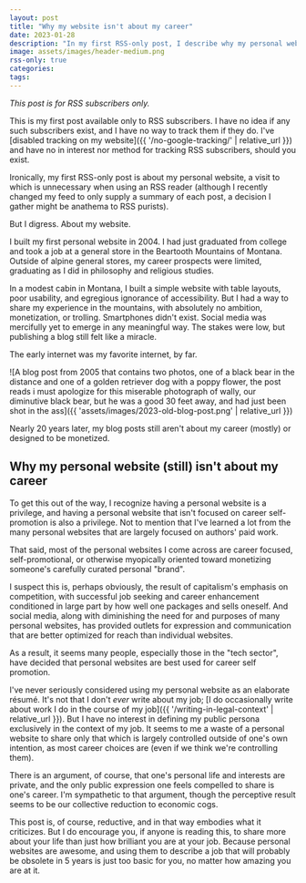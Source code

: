 ```yaml
---
layout: post
title: "Why my website isn't about my career"
date: 2023-01-28
description: "In my first RSS-only post, I describe why my personal website isn't focused on my career."
image: assets/images/header-medium.png
rss-only: true
categories:
tags:
---
```


_This post is for RSS subscribers only._

This is my first post available only to RSS subscribers. I have no idea if any such subscribers exist, and I have no way to track them if they do. I've [disabled tracking on my website]({{ '/no-google-tracking/' | relative_url }}) and have no in interest nor method for tracking RSS subscribers, should you exist.

Ironically, my first RSS-only post is about my personal website, a visit to which is unnecessary when using an RSS reader (although I recently changed my feed to only supply a summary of each post, a decision I gather might be anathema to RSS purists).

But I digress. About my website.

I built my first personal website in 2004. I had just graduated from college and took a job at a general store in the Beartooth Mountains of Montana. Outside of alpine general stores, my career prospects were limited, graduating as I did in philosophy and religious studies.

In a modest cabin in Montana, I built a simple website with table layouts, poor usability, and egregious ignorance of accessibility. But I had a way to share my experience in the mountains, with absolutely no ambition, monetization, or trolling. Smartphones didn't exist. Social media was mercifully yet to emerge in any meaningful way. The stakes were low, but publishing a blog still felt like a miracle.

The early internet was my favorite internet, by far.

![A blog post from 2005 that contains two photos, one of a black bear in the distance and one of a golden retriever dog with a poppy flower, the post reads i must apologize for this miserable photograph of wally, our diminutive black bear, but he was a good 30 feet away, and had just been shot in the ass]({{ 'assets/images/2023-old-blog-post.png' | relative_url }})

Nearly 20 years later, my blog posts still aren't about my career (mostly) or designed to be monetized.

## Why my personal website (still) isn't about my career

To get this out of the way, I recognize having a personal website is a privilege, and having a personal website that isn't focused on career self-promotion is also a privilege. Not to mention that I've learned a lot from the many personal websites that are largely focused on authors' paid work.

That said, most of the personal websites I come across are career focused, self-promotional, or otherwise myopically oriented toward monetizing someone's carefully curated personal "brand". 

I suspect this is, perhaps obviously, the result of capitalism's emphasis on competition, with successful job seeking and career enhancement conditioned in large part by how well one packages and sells oneself. And social media, along with diminishing the need for and purposes of many personal websites, has provided outlets for expression and communication that are better optimized for reach than individual websites.

As a result, it seems many people, especially those in the "tech sector", have decided that personal websites are best used for career self promotion.

I've never seriously considered using my personal website as an elaborate résumé. It's not that I don't _ever_ write about my job; [I do occasionally write about work I do in the course of my job]({{ '/writing-in-legal-context' | relative_url }}). But I have no interest in defining my public persona exclusively in the context of my job. It seems to me a waste of a personal website to share only that which is largely controlled outside of one's own intention, as most career choices are (even if we think we're controlling them).

There is an argument, of course, that one's personal life and interests are private, and the only public expression one feels compelled to share is one's career. I'm sympathetic to that argument, though the perceptive result seems to be our collective reduction to economic cogs.

This post is, of course, reductive, and in that way embodies what it criticizes. But I do encourage you, if anyone is reading this, to share more about your life than just how brilliant you are at your job. Because personal websites are awesome, and using them to describe a job that will probably be obsolete in 5 years is just too basic for you, no matter how amazing you are at it.